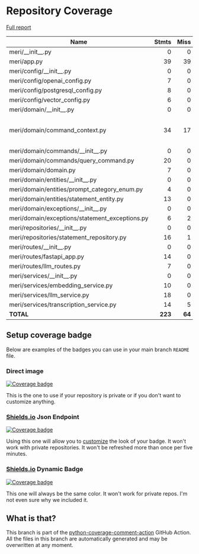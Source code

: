 # Repository Coverage

[Full report](https://htmlpreview.github.io/?https://github.com/gueriboutmathieu/meri_server/blob/python-coverage-comment-action-data/htmlcov/index.html)

| Name                                            |    Stmts |     Miss |   Cover |   Missing |
|------------------------------------------------ | -------: | -------: | ------: | --------: |
| meri/\_\_init\_\_.py                            |        0 |        0 |    100% |           |
| meri/app.py                                     |       39 |       39 |      0% |      1-77 |
| meri/config/\_\_init\_\_.py                     |        0 |        0 |    100% |           |
| meri/config/openai\_config.py                   |        7 |        0 |    100% |           |
| meri/config/postgresql\_config.py               |        8 |        0 |    100% |           |
| meri/config/vector\_config.py                   |        6 |        0 |    100% |           |
| meri/domain/\_\_init\_\_.py                     |        0 |        0 |    100% |           |
| meri/domain/command\_context.py                 |       34 |       17 |     50% |12, 16, 20, 24, 27, 30, 39-52 |
| meri/domain/commands/\_\_init\_\_.py            |        0 |        0 |    100% |           |
| meri/domain/commands/query\_command.py          |       20 |        0 |    100% |           |
| meri/domain/domain.py                           |        7 |        0 |    100% |           |
| meri/domain/entities/\_\_init\_\_.py            |        0 |        0 |    100% |           |
| meri/domain/entities/prompt\_category\_enum.py  |        4 |        0 |    100% |           |
| meri/domain/entities/statement\_entity.py       |       13 |        0 |    100% |           |
| meri/domain/exceptions/\_\_init\_\_.py          |        0 |        0 |    100% |           |
| meri/domain/exceptions/statement\_exceptions.py |        6 |        2 |     67% |      3, 8 |
| meri/repositories/\_\_init\_\_.py               |        0 |        0 |    100% |           |
| meri/repositories/statement\_repository.py      |       16 |        1 |     94% |        12 |
| meri/routes/\_\_init\_\_.py                     |        0 |        0 |    100% |           |
| meri/routes/fastapi\_app.py                     |       14 |        0 |    100% |           |
| meri/routes/llm\_routes.py                      |        7 |        0 |    100% |           |
| meri/services/\_\_init\_\_.py                   |        0 |        0 |    100% |           |
| meri/services/embedding\_service.py             |       10 |        0 |    100% |           |
| meri/services/llm\_service.py                   |       18 |        0 |    100% |           |
| meri/services/transcription\_service.py         |       14 |        5 |     64% |     13-23 |
|                                       **TOTAL** |  **223** |   **64** | **71%** |           |


## Setup coverage badge

Below are examples of the badges you can use in your main branch `README` file.

### Direct image

[![Coverage badge](https://raw.githubusercontent.com/gueriboutmathieu/meri_server/python-coverage-comment-action-data/badge.svg)](https://htmlpreview.github.io/?https://github.com/gueriboutmathieu/meri_server/blob/python-coverage-comment-action-data/htmlcov/index.html)

This is the one to use if your repository is private or if you don't want to customize anything.

### [Shields.io](https://shields.io) Json Endpoint

[![Coverage badge](https://img.shields.io/endpoint?url=https://raw.githubusercontent.com/gueriboutmathieu/meri_server/python-coverage-comment-action-data/endpoint.json)](https://htmlpreview.github.io/?https://github.com/gueriboutmathieu/meri_server/blob/python-coverage-comment-action-data/htmlcov/index.html)

Using this one will allow you to [customize](https://shields.io/endpoint) the look of your badge.
It won't work with private repositories. It won't be refreshed more than once per five minutes.

### [Shields.io](https://shields.io) Dynamic Badge

[![Coverage badge](https://img.shields.io/badge/dynamic/json?color=brightgreen&label=coverage&query=%24.message&url=https%3A%2F%2Fraw.githubusercontent.com%2Fgueriboutmathieu%2Fmeri_server%2Fpython-coverage-comment-action-data%2Fendpoint.json)](https://htmlpreview.github.io/?https://github.com/gueriboutmathieu/meri_server/blob/python-coverage-comment-action-data/htmlcov/index.html)

This one will always be the same color. It won't work for private repos. I'm not even sure why we included it.

## What is that?

This branch is part of the
[python-coverage-comment-action](https://github.com/marketplace/actions/python-coverage-comment)
GitHub Action. All the files in this branch are automatically generated and may be
overwritten at any moment.